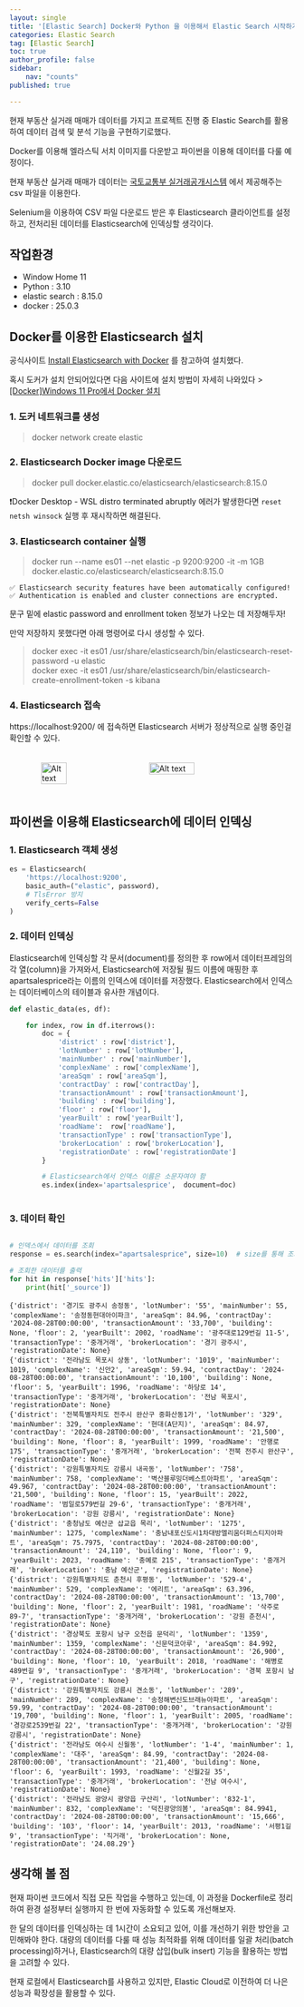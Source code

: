 ```yaml
---
layout: single
title: '[Elastic Search] Docker와 Python 을 이용해서 Elastic Search 시작하기'
categories: Elastic Search
tag: [Elastic Search]
toc: true 
author_profile: false
sidebar:
    nav: "counts"
published: true

---
```


현재 부동산 실거래 매매가 데이터를 가지고 프로젝트 진행 중 Elastic Search를 활용하여 데이터 검색 및 분석 기능을 구현하기로했다.

Docker를 이용해 엘라스틱 서치 이미지를 다운받고 파이썬을 이용해 데이터를 다룰 예정이다. 

현재 부동산 실거래 매매가 데이터는 [국토교통부 실거래공개시스템](https://rt.molit.go.kr/pt/xls/xls.do?mobileAt=) 에서 제공해주는 csv 파일을 이용한다. 

Selenium을 이용하여 CSV 파일 다운로드 받은 후 Elasticsearch 클라이언트를 설정하고, 전처리된 데이터를 Elasticsearch에 인덱싱할 생각이다.


## 작업환경

- Window Home  11 
- Python : 3.10
- elastic search : 8.15.0
- docker : 25.0.3

## Docker를 이용한 Elasticsearch 설치

공식사이트 [Install Elasticsearch with Docker](https://www.elastic.co/guide/en/elasticsearch/reference/current/docker.html) 를 참고하여 설치했다. 

혹시 도커가 설치 안되어있다면 다음 사이트에 설치 방법이 자세히 나와있다 > [\[Docker\]Windows 11 Pro에서 Docker 설치](https://mz-moonzoo.tistory.com/40)
### 1. 도커 네트워크를 생성

>docker network create elastic


### 2.  Elasticsearch Docker image 다운로드

>docker pull docker.elastic.co/elasticsearch/elasticsearch:8.15.0

❗Docker Desktop - WSL distro terminated abruptly 에러가 발생한다면  `reset netsh winsock` 실행 후 재시작하면 해결된다.

### 3. Elasticsearch container 실행

>docker run --name es01 --net elastic -p 9200:9200 -it -m 1GB docker.elastic.co/elasticsearch/elasticsearch:8.15.0

```
✅ Elasticsearch security features have been automatically configured!
✅ Authentication is enabled and cluster connections are encrypted.
```
문구 밑에 elastic password and enrollment token 정보가 나오는 데 저장해두자!

만약 저장하지 못했다면 아래 명령어로 다시 생성할 수 있다. 

>docker exec -it es01 /usr/share/elasticsearch/bin/elasticsearch-reset-password -u elastic <br>
>docker exec -it es01 /usr/share/elasticsearch/bin/elasticsearch-create-enrollment-token -s kibana

### 4. Elasticsearch 접속

https://localhost:9200/ 에 접속하면 Elasticsearch 서버가 정상적으로 실행 중인걸 확인할 수 있다.  

<div style="display: flex; justify-content: center;">
     <img src="{{site.url}}\images\2024-09-03-elastic-search\es_9200.png" alt="Alt text" style="width: 30%; height: 30%; margin: 20px">
     <img src="{{site.url}}\images\2024-09-03-elastic-search\es_result.png" alt="Alt text" style="width: 40%; height: 40%; margin: 20px">
</div>


## 파이썬을 이용해 Elasticsearch에 데이터 인덱싱

###  1. Elasticsearch 객체 생성 

```python
es = Elasticsearch(
    'https://localhost:9200',
    basic_auth=("elastic", password),
    # TlsError 방지
    verify_certs=False
)
```
### 2. 데이터 인덱싱

Elasticsearch에 인덱싱할 각 문서(document)를 정의한 후 row에서 데이터프레임의 각 열(column)을 가져와서, Elasticsearch에 저장될 필드 이름에 매핑한 후 apartsalesprice라는 이름의 인덱스에 데이터를 저장했다.  Elasticsearch에서 인덱스는 데이터베이스의 테이블과 유사한 개념이다. 

```python
def elastic_data(es, df):

    for index, row in df.iterrows():
        doc = {
            'district' : row['district'],
            'lotNumber' : row['lotNumber'],
            'mainNumber' : row['mainNumber'],
            'complexName' : row['complexName'],
            'areaSqm' : row['areaSqm'],
            'contractDay' : row['contractDay'],
            'transactionAmount' : row['transactionAmount'],
            'building' : row['building'],
            'floor' : row['floor'],
            'yearBuilt' : row['yearBuilt'],
            'roadName':  row['roadName'],
            'transactionType' : row['transactionType'],
            'brokerLocation' : row['brokerLocation'],
            'registrationDate' : row['registrationDate']
        }

        # Elasticsearch에서 인덱스 이름은 소문자여야 함
        es.index(index='apartsalesprice',  document=doc)
    


```

### 3. 데이터 확인

```python

# 인덱스에서 데이터를 조회
response = es.search(index="apartsalesprice", size=10)  # size를 통해 조회할 문서 수를 설정

# 조회한 데이터를 출력
for hit in response['hits']['hits']:
    print(hit['_source'])
```
```
{'district': '경기도 광주시 송정동', 'lotNumber': '55', 'mainNumber': 55, 'complexName': '송정동현대아이파크', 'areaSqm': 84.96, 'contractDay': '2024-08-28T00:00:00', 'transactionAmount': '33,700', 'building': None, 'floor': 2, 'yearBuilt': 2002, 'roadName': '광주대로129번길 11-5', 'transactionType': '중개거래', 'brokerLocation': '경기 광주시', 'registrationDate': None}
{'district': '전라남도 목포시 상동', 'lotNumber': '1019', 'mainNumber': 1019, 'complexName': '신안2', 'areaSqm': 59.94, 'contractDay': '2024-08-28T00:00:00', 'transactionAmount': '10,100', 'building': None, 'floor': 5, 'yearBuilt': 1996, 'roadName': '하당로 14', 'transactionType': '중개거래', 'brokerLocation': '전남 목포시', 'registrationDate': None}
{'district': '전북특별자치도 전주시 완산구 중화산동1가', 'lotNumber': '329', 'mainNumber': 329, 'complexName': '현대(A단지)', 'areaSqm': 84.97, 'contractDay': '2024-08-28T00:00:00', 'transactionAmount': '21,500', 'building': None, 'floor': 8, 'yearBuilt': 1999, 'roadName': '안행로 175', 'transactionType': '중개거래', 'brokerLocation': '전북 전주시 완산구', 'registrationDate': None}
{'district': '강원특별자치도 강릉시 내곡동', 'lotNumber': '758', 'mainNumber': 758, 'complexName': '벽산블루밍더베스트아파트', 'areaSqm': 49.967, 'contractDay': '2024-08-28T00:00:00', 'transactionAmount': '21,500', 'building': None, 'floor': 15, 'yearBuilt': 2022, 'roadName': '범일로579번길 29-6', 'transactionType': '중개거래', 'brokerLocation': '강원 강릉시', 'registrationDate': None}
{'district': '충청남도 예산군 삽교읍 목리', 'lotNumber': '1275', 'mainNumber': 1275, 'complexName': '충남내포신도시1차대방엘리움더퍼스티지아파트', 'areaSqm': 75.7975, 'contractDay': '2024-08-28T00:00:00', 'transactionAmount': '24,110', 'building': None, 'floor': 9, 'yearBuilt': 2023, 'roadName': '충예로 215', 'transactionType': '중개거래', 'brokerLocation': '충남 예산군', 'registrationDate': None}
{'district': '강원특별자치도 춘천시 후평동', 'lotNumber': '529-4', 'mainNumber': 529, 'complexName': '에리트', 'areaSqm': 63.396, 'contractDay': '2024-08-28T00:00:00', 'transactionAmount': '13,700', 'building': None, 'floor': 2, 'yearBuilt': 1981, 'roadName': '삭주로 89-7', 'transactionType': '중개거래', 'brokerLocation': '강원 춘천시', 'registrationDate': None}
{'district': '경상북도 포항시 남구 오천읍 문덕리', 'lotNumber': '1359', 'mainNumber': 1359, 'complexName': '신문덕코아루', 'areaSqm': 84.992, 'contractDay': '2024-08-28T00:00:00', 'transactionAmount': '26,900', 'building': None, 'floor': 10, 'yearBuilt': 2018, 'roadName': '해병로489번길 9', 'transactionType': '중개거래', 'brokerLocation': '경북 포항시 남구', 'registrationDate': None}
{'district': '강원특별자치도 강릉시 견소동', 'lotNumber': '289', 'mainNumber': 289, 'complexName': '송정해변신도브래뉴아파트', 'areaSqm': 59.99, 'contractDay': '2024-08-28T00:00:00', 'transactionAmount': '19,700', 'building': None, 'floor': 1, 'yearBuilt': 2005, 'roadName': '경강로2539번길 22', 'transactionType': '중개거래', 'brokerLocation': '강원 강릉시', 'registrationDate': None}
{'district': '전라남도 여수시 신월동', 'lotNumber': '1-4', 'mainNumber': 1, 'complexName': '대주', 'areaSqm': 84.99, 'contractDay': '2024-08-28T00:00:00', 'transactionAmount': '21,400', 'building': None, 'floor': 6, 'yearBuilt': 1993, 'roadName': '신월2길 35', 'transactionType': '중개거래', 'brokerLocation': '전남 여수시', 'registrationDate': None}
{'district': '전라남도 광양시 광양읍 구산리', 'lotNumber': '832-1', 'mainNumber': 832, 'complexName': '덕진광양의봄', 'areaSqm': 84.9941, 'contractDay': '2024-08-28T00:00:00', 'transactionAmount': '15,666', 'building': '103', 'floor': 14, 'yearBuilt': 2013, 'roadName': '서평1길 9', 'transactionType': '직거래', 'brokerLocation': None, 'registrationDate': '24.08.29'}

```

## 생각해 볼 점 

현재 파이썬 코드에서 직접 모든 작업을 수행하고 있는데, 이 과정을 Dockerfile로 정리하여 환경 설정부터 실행까지 한 번에 자동화할 수 있도록 개선해보자.

한 달의 데이터를 인덱싱하는 데 1시간이 소요되고 있어, 이를 개선하기 위한 방안을 고민해봐야 한다. 대량의 데이터를 다룰 때 성능 최적화를 위해 데이터를 일괄 처리(batch processing)하거나, Elasticsearch의 대량 삽입(bulk insert) 기능을 활용하는 방법을 고려할 수 있다.

현재 로컬에서 Elasticsearch를 사용하고 있지만, Elastic Cloud로 이전하여 더 나은 성능과 확장성을 활용할 수 있다.


